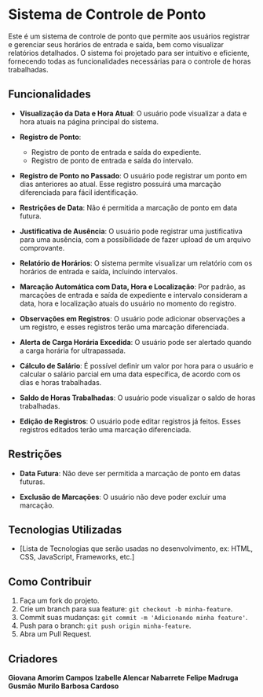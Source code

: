 # Sistema de Controle de Ponto

Este é um sistema de controle de ponto que permite aos usuários registrar e gerenciar seus horários de entrada e saída, bem como visualizar relatórios detalhados. O sistema foi projetado para ser intuitivo e eficiente, fornecendo todas as funcionalidades necessárias para o controle de horas trabalhadas.

## Funcionalidades

- **Visualização da Data e Hora Atual**: O usuário pode visualizar a data e hora atuais na página principal do sistema.
  
- **Registro de Ponto**: 
  - Registro de ponto de entrada e saída do expediente.
  - Registro de ponto de entrada e saída do intervalo.

- **Registro de Ponto no Passado**: O usuário pode registrar um ponto em dias anteriores ao atual. Esse registro possuirá uma marcação diferenciada para fácil identificação.

- **Restrições de Data**: Não é permitida a marcação de ponto em data futura.

- **Justificativa de Ausência**: O usuário pode registrar uma justificativa para uma ausência, com a possibilidade de fazer upload de um arquivo comprovante.

- **Relatório de Horários**: O sistema permite visualizar um relatório com os horários de entrada e saída, incluindo intervalos.

- **Marcação Automática com Data, Hora e Localização**: Por padrão, as marcações de entrada e saída de expediente e intervalo consideram a data, hora e localização atuais do usuário no momento do registro.

- **Observações em Registros**: O usuário pode adicionar observações a um registro, e esses registros terão uma marcação diferenciada.

- **Alerta de Carga Horária Excedida**: O usuário pode ser alertado quando a carga horária for ultrapassada.

- **Cálculo de Salário**: É possível definir um valor por hora para o usuário e calcular o salário parcial em uma data específica, de acordo com os dias e horas trabalhadas.

- **Saldo de Horas Trabalhadas**: O usuário pode visualizar o saldo de horas trabalhadas.

- **Edição de Registros**: O usuário pode editar registros já feitos. Esses registros editados terão uma marcação diferenciada.

## Restrições

- **Data Futura**: Não deve ser permitida a marcação de ponto em datas futuras.
  
- **Exclusão de Marcações**: O usuário não deve poder excluir uma marcação.

## Tecnologias Utilizadas

- [Lista de Tecnologias que serão usadas no desenvolvimento, ex: HTML, CSS, JavaScript, Frameworks, etc.]

## Como Contribuir

1. Faça um fork do projeto.
2. Crie um branch para sua feature: `git checkout -b minha-feature`.
3. Commit suas mudanças: `git commit -m 'Adicionando minha feature'`.
4. Push para o branch: `git push origin minha-feature`.
5. Abra um Pull Request.

## Criadores

**Giovana Amorim Campos**
**Izabelle Alencar Nabarrete**
**Felipe Madruga Gusmão**
**Murilo Barbosa Cardoso**

